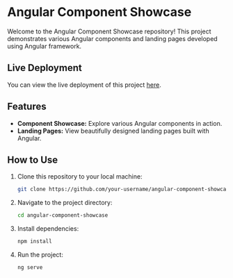 # Angular Component Showcase

Welcome to the Angular Component Showcase repository! This project demonstrates various Angular components and landing pages developed using Angular framework.

## Live Deployment

You can view the live deployment of this project [here](https://angular-landing-pages.netlify.app/home).

## Features

- **Component Showcase:** Explore various Angular components in action.
- **Landing Pages:** View beautifully designed landing pages built with Angular.

## How to Use

1. Clone this repository to your local machine:

   ```bash
   git clone https://github.com/your-username/angular-component-showcase.git

2. Navigate to the project directory:

   ```bash
   cd angular-component-showcase

3. Install dependencies:

   ```bash
   npm install

4. Run the project:

   ```bash
   ng serve

